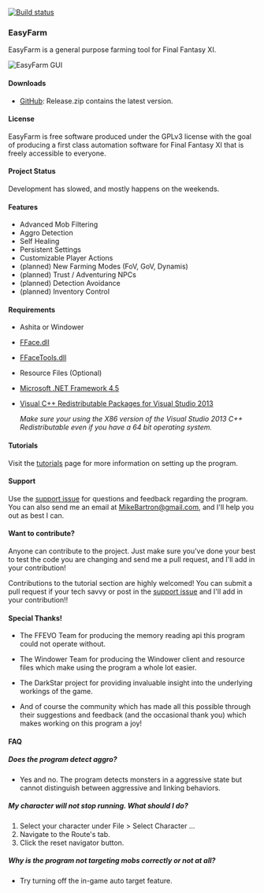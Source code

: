 ﻿[![Build status](https://ci.appveyor.com/api/projects/status/6o73j4hrbk02xroq?svg=true)](https://ci.appveyor.com/project/Mykezero/easyfarm)


### EasyFarm
EasyFarm is a general purpose farming tool for Final Fantasy XI. 

![EasyFarm GUI](http://i.imgur.com/pcrEm66.png)

#### Downloads 
* [GitHub](https://github.com/EasyFarm/EasyFarm/releases): Release.zip contains the latest version. 

#### License
EasyFarm is free software produced under the GPLv3 license with the goal of producing a first class automation software for Final Fantasy XI that is freely accessible to everyone. 

#### Project Status
Development has slowed, and mostly happens on the weekends.

#### Features
* Advanced Mob Filtering 
* Aggro Detection
* Self Healing
* Persistent Settings
* Customizable Player Actions
* (planned) New Farming Modes (FoV, GoV, Dynamis) 
* (planned) Trust / Adventuring NPCs
* (planned) Detection Avoidance
* (planned) Inventory Control 

#### Requirements
* Ashita or Windower
* [FFace.dll](http://delvl.ffevo.net/Lolwutt/FFACE4-Public/blob/master/FFACE.dll)
* [FFaceTools.dll](https://github.com/h1pp0/FFACETools_ffevo.net/tree/master/Binary)
* Resource Files (Optional)
* [Microsoft .NET Framework 4.5](https://www.microsoft.com/en-US/Download/details.aspx?id=30653)
* [Visual C++ Redistributable Packages for Visual Studio 2013](https://www.microsoft.com/en-us/download/details.aspx?id=40784)

    *Make sure your using the X86 version of the Visual Studio 2013 C++ Redistributable even if you have a 64 bit operating system.*
    
#### Tutorials
Visit the [tutorials](https://github.com/EasyFarm/EasyFarm/blob/master/Documentation/readme.md) page for more information on setting up the program. 

#### Support
Use the [support issue](https://github.com/EasyFarm/EasyFarm/issues/130) for questions and feedback regarding the program. You can also send me an email at MikeBartron@gmail.com, and I'll help you out as best I can.

#### Want to contribute?
Anyone can contribute to the project. Just make sure you've done your best to test the code you are changing and send me a pull request, and I'll add in your contribution!

Contributions to the tutorial section are highly welcomed! You can submit a pull request if your tech savvy or post in the [support issue](https://github.com/EasyFarm/EasyFarm/issues/130) and I'll add in your contribution!!

#### Special Thanks!

* The FFEVO Team for producing the memory reading api this program could not operate without. 

* The Windower Team for producing the Windower client and resource files which make using the program a whole lot easier. 

* The DarkStar project for providing invaluable insight into the underlying workings of the game. 

* And of course the community which has made all this possible through their suggestions and feedback (and the occasional thank you) which makes working on this program a joy! 

#### FAQ

##### Does the program detect aggro?
* Yes and no. The program detects monsters in a aggressive state but cannot distinguish between aggressive and linking behaviors. 

##### My character will not stop running. What should I do?
1. Select your character under File > Select Character ...
1. Navigate to the Route's tab. 
2. Click the reset navigator button. 

##### Why is the program not targeting mobs correctly or not at all?
* Try turning off the in-game auto target feature.

